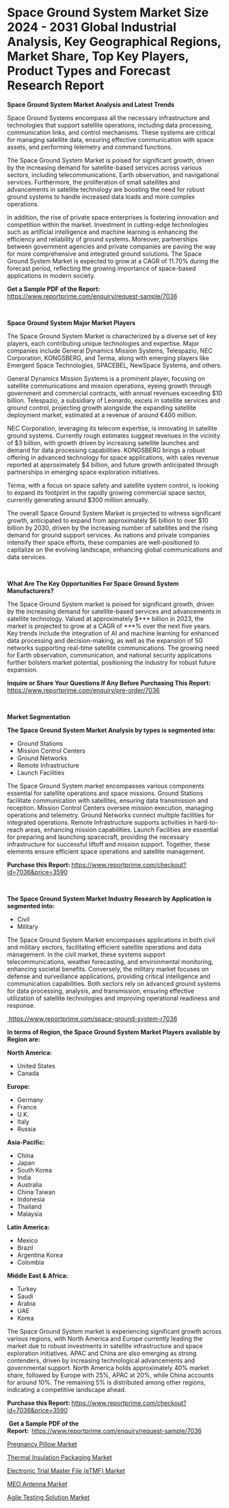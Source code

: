 <p><h1>Space Ground System Market Size 2024 - 2031 Global Industrial Analysis, Key Geographical Regions, Market Share, Top Key Players, Product Types and Forecast Research Report</h1></p><p><strong>Space Ground System Market Analysis and Latest Trends</strong></p>
<p><p>Space Ground Systems encompass all the necessary infrastructure and technologies that support satellite operations, including data processing, communication links, and control mechanisms. These systems are critical for managing satellite data, ensuring effective communication with space assets, and performing telemetry and command functions.</p><p>The Space Ground System Market is poised for significant growth, driven by the increasing demand for satellite-based services across various sectors, including telecommunications, Earth observation, and navigational services. Furthermore, the proliferation of small satellites and advancements in satellite technology are boosting the need for robust ground systems to handle increased data loads and more complex operations.</p><p>In addition, the rise of private space enterprises is fostering innovation and competition within the market. Investment in cutting-edge technologies such as artificial intelligence and machine learning is enhancing the efficiency and reliability of ground systems. Moreover, partnerships between government agencies and private companies are paving the way for more comprehensive and integrated ground solutions. The Space Ground System Market is expected to grow at a CAGR of 11.70% during the forecast period, reflecting the growing importance of space-based applications in modern society.</p></p>
<p><strong>Get a Sample PDF of the Report:&nbsp;</strong> <a href="https://www.reportprime.com/enquiry/request-sample/7036">https://www.reportprime.com/enquiry/request-sample/7036</a></p>
<p>&nbsp;</p>
<p><strong>Space Ground System Major Market Players</strong></p>
<p><p>The Space Ground System Market is characterized by a diverse set of key players, each contributing unique technologies and expertise. Major companies include General Dynamics Mission Systems, Telespazio, NEC Corporation, KONGSBERG, and Terma, along with emerging players like Emergent Space Technologies, SPACEBEL, NewSpace Systems, and others.</p><p>General Dynamics Mission Systems is a prominent player, focusing on satellite communications and mission operations, eyeing growth through government and commercial contracts, with annual revenues exceeding $10 billion. Telespazio, a subsidiary of Leonardo, excels in satellite services and ground control, projecting growth alongside the expanding satellite deployment market, estimated at a revenue of around €400 million.</p><p>NEC Corporation, leveraging its telecom expertise, is innovating in satellite ground systems. Currently rough estimates suggest revenues in the vicinity of $3 billion, with growth driven by increasing satellite launches and demand for data processing capabilities. KONGSBERG brings a robust offering in advanced technology for space applications, with sales revenue reported at approximately $4 billion, and future growth anticipated through partnerships in emerging space exploration initiatives.</p><p>Terma, with a focus on space safety and satellite system control, is looking to expand its footprint in the rapidly growing commercial space sector, currently generating around $300 million annually.</p><p>The overall Space Ground System Market is projected to witness significant growth, anticipated to expand from approximately $6 billion to over $10 billion by 2030, driven by the increasing number of satellites and the rising demand for ground support services. As nations and private companies intensify their space efforts, these companies are well-positioned to capitalize on the evolving landscape, enhancing global communications and data services.</p></p>
<p>&nbsp;</p>
<p><strong>What Are The Key Opportunities For Space Ground System Manufacturers?</strong></p>
<p><p>The Space Ground System market is poised for significant growth, driven by the increasing demand for satellite-based services and advancements in satellite technology. Valued at approximately $*** billion in 2023, the market is projected to grow at a CAGR of ***% over the next five years. Key trends include the integration of AI and machine learning for enhanced data processing and decision-making, as well as the expansion of 5G networks supporting real-time satellite communications. The growing need for Earth observation, communication, and national security applications further bolsters market potential, positioning the industry for robust future expansion.</p></p>
<p><strong>Inquire or Share Your Questions If Any Before Purchasing This Report:</strong> <a href="https://www.reportprime.com/enquiry/pre-order/7036">https://www.reportprime.com/enquiry/pre-order/7036</a></p>
<p>&nbsp;</p>
<p><strong>Market Segmentation</strong></p>
<p><strong>The Space Ground System Market Analysis by types is segmented into:</strong></p>
<p><ul><li>Ground Stations</li><li>Mission Control Centers</li><li>Ground Networks</li><li>Remote Infrastructure</li><li>Launch Facilities</li></ul></p>
<p><p>The Space Ground System market encompasses various components essential for satellite operations and space missions. Ground Stations facilitate communication with satellites, ensuring data transmission and reception. Mission Control Centers oversee mission execution, managing operations and telemetry. Ground Networks connect multiple facilities for integrated operations. Remote Infrastructure supports activities in hard-to-reach areas, enhancing mission capabilities. Launch Facilities are essential for preparing and launching spacecraft, providing the necessary infrastructure for successful liftoff and mission support. Together, these elements ensure efficient space operations and satellite management.</p></p>
<p><strong>Purchase this Report:&nbsp;</strong><a href="https://www.reportprime.com/checkout?id=7036&price=3590">https://www.reportprime.com/checkout?id=7036&price=3590</a></p>
<p>&nbsp;</p>
<p><strong>The Space Ground System Market Industry Research by Application is segmented into:</strong></p>
<p><ul><li>Civil</li><li>Military</li></ul></p>
<p><p>The Space Ground System Market encompasses applications in both civil and military sectors, facilitating efficient satellite operations and data management. In the civil market, these systems support telecommunications, weather forecasting, and environmental monitoring, enhancing societal benefits. Conversely, the military market focuses on defense and surveillance applications, providing critical intelligence and communication capabilities. Both sectors rely on advanced ground systems for data processing, analysis, and transmission, ensuring effective utilization of satellite technologies and improving operational readiness and response.</p></p>
<p><a href="https://www.reportprime.com/space-ground-system-r7036">&nbsp;https://www.reportprime.com/space-ground-system-r7036</a></p>
<p><strong>In terms of Region, the Space Ground System Market Players available by Region are:</strong></p>
<p>
    <p> <strong> North America: </strong>
        <ul>
            <li>United States</li>
            <li>Canada</li>
        </ul>
        </p> 
    <p> <strong> Europe: </strong>
        <ul>
            <li>Germany</li>
            <li>France</li>
            <li>U.K.</li>
            <li>Italy</li>
            <li>Russia</li>
        </ul>
        </p> 
    <p> <strong> Asia-Pacific: </strong>
        <ul>
            <li>China</li>
            <li>Japan</li>
            <li>South Korea</li>
            <li>India</li>
            <li>Australia</li>
            <li>China Taiwan</li>
            <li>Indonesia</li>
            <li>Thailand</li>
            <li>Malaysia</li>
        </ul>
        </p> 
    <p> <strong> Latin America: </strong>
        <ul>
            <li>Mexico</li>
            <li>Brazil</li>
            <li>Argentina Korea</li>
            <li>Colombia</li>
        </ul>
        </p> 
    <p> <strong> Middle East & Africa: </strong>
        <ul>
            <li>Turkey</li>
            <li>Saudi</li>
            <li>Arabia</li>
            <li>UAE</li>
            <li>Korea</li>
        </ul>
    </p>
    </p>
<p><p>The Space Ground System market is experiencing significant growth across various regions, with North America and Europe currently leading the market due to robust investments in satellite infrastructure and space exploration initiatives. APAC and China are also emerging as strong contenders, driven by increasing technological advancements and governmental support. North America holds approximately 40% market share, followed by Europe with 25%, APAC at 20%, while China accounts for around 10%. The remaining 5% is distributed among other regions, indicating a competitive landscape ahead.</p></p>
<p><strong>Purchase this Report: </strong><a href="https://www.reportprime.com/checkout?id=7036&price=3590">https://www.reportprime.com/checkout?id=7036&price=3590</a></p>
<p>&nbsp;<strong>Get a Sample PDF of the Report:&nbsp;&nbsp;</strong><a href="https://www.reportprime.com/enquiry/request-sample/7036">https://www.reportprime.com/enquiry/request-sample/7036</a></p>
<p><strong></strong></p>
<p><p><a href="https://medium.com/@valroy852472024/pregnancy-pillow-market-size-growth-trends-statistics-forecasts-2024-2031-1e40ce21ad45">Pregnancy Pillow Market</a></p><p><a href="https://www.linkedin.com/pulse/booming-thermal-insulation-packaging-market-sector-analysis-ubebe?trackingId=QISEjNpkRTmNIw0u7OXakA%3D%3D">Thermal Insulation Packaging Market</a></p><p><a href="https://issuu.com/reportprime-2/docs/electronic-trial-master-file-etmf-m_ba9892952bf24e">Electronic Trial Master File (eTMF) Market</a></p><p><a href="https://github.com/globismark/Market-Research-Report-List-5/blob/main/meo-antenna-market.md">MEO Antenna Market</a></p><p><a href="https://www.linkedin.com/pulse/agile-testing-solution-industry-forecast-market-shifts-strategic-twoec?trackingId=KXM1iMkeRDWSIZmHbkdqWQ%3D%3D">Agile Testing Solution Market</a></p></p>